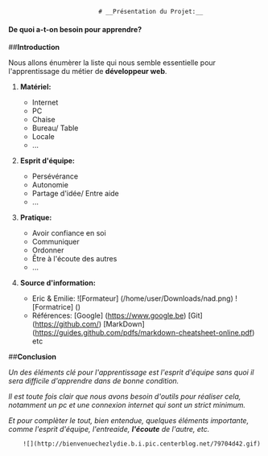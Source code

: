                              # __Présentation du Projet:__


#### De quoi a-t-on besoin pour apprendre?


##__Introduction__

Nous allons énumèrer la liste qui nous semble essentielle pour l'apprentissage du métier de **développeur web**.


1. __Matériel:__
		
	* Internet
	* PC
	* Chaise
	* Bureau/ Table
	* Locale
	* ...


2. __Esprit d'équipe:__

	* Persévérance
	* Autonomie
	* Partage d'idée/ Entre aide
	* ...


3. __Pratique:__

	* Avoir confiance en soi
	* Communiquer
	* Ordonner
	* Être à l'écoute des autres
	* ...


4. __Source d'information:__

	* Eric & Emilie:
		![Formateur] (/home/user/Downloads/nad.png)
		![Formatrice] ()
	* Références:
		[Google] (https://www.google.be)
		[Git] (https://github.com/)
		[MarkDown] (https://guides.github.com/pdfs/markdown-cheatsheet-online.pdf)
		etc		
		
##__Conclusion__

_Un des éléments clé pour l'apprentissage est l'esprit d'équipe sans quoi il sera difficile d'apprendre dans de bonne condition._

*Il est toute fois clair que nous avons besoin d'outils pour réaliser cela, notamment un pc et une connexion internet qui sont un strict minimum.*

_Et pour complèter le tout, bien entendue, quelques éléments importante, comme l'esprit d'équipe, l'entreaide, **l'écoute** de l'autre, etc._



		![](http://bienvenuechezlydie.b.i.pic.centerblog.net/79704d42.gif)




